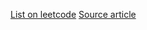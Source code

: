 [List on leetcode](https://leetcode.com/discuss/general-discussion/460599/blind-75-leetcode-questions)
[Source article](https://www.teamblind.com/post/New-Year-Gift---Curated-List-of-Top-100-LeetCode-Questions-to-Save-Your-Time-OaM1orEU)
